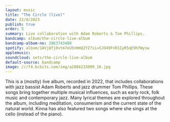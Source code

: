 ```yaml
---
layout: music
title: "The Circle (live)"
date: 22/8/2023
publish: true
order: 5
summary: Live collaboration with Adam Roberts & Tom Phillips.
bandcamp: album/the-circle-live-album
bandcamp-album-no: 2863743488
spotify: album/1AVjQfj0vtm7eU5nHmQ2YZ?si=SJO49FnKSIyR5qE9hfWysw
applemusic: 
soundcloud: sets/the-circle-live-album
default-source: bandcamp
image: ///f4.bcbits.com/img/a2884233009_16.jpg
---
```


This is a (mostly) live album, recorded in 2022, that includes collaborations with jazz bassist Adam Roberts and jazz drummer Tom Phillips. These songs bring together multiple musical influences, such as early rock, folk music and contemporary jazz. Many lyrical themes are explored throughout the album, including meditation, consumerism and the current state of the natural world. Kinna has also featured two songs where she sings at the cello (instead of the piano).
